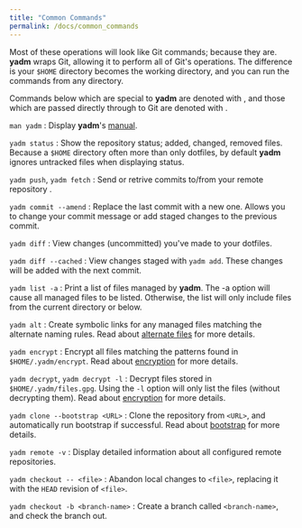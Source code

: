 ```yaml
---
title: "Common Commands"
permalink: /docs/common_commands
---
```

Most of these operations will look like Git commands; because they are.
**yadm** wraps Git, allowing it to perform all of Git's operations. The
difference is your `$HOME` directory becomes the working directory, and you can
run the commands from any directory.

Commands below which are special to **yadm** are denoted with
<i class="fa fa-fw fa-asterisk" aria-hidden="true"></i>,
and those which are passed directly through to Git are denoted with
<i class="fab fa-fw fa-git-square" aria-hidden="true"></i>.

<i class="fa fa-fw fa-asterisk" aria-hidden="true"></i> `man yadm`
: Display **yadm**'s
[manual](https://github.com/TheLocehiliosan/yadm/blob/master/yadm.md).

<i class="fab fa-fw fa-git-square" aria-hidden="true"></i> `yadm status`
: Show the repository status; added, changed, removed files. Because a `$HOME`
directory often more than only dotfiles, by default
**yadm** ignores untracked files when displaying status.

<i class="fab fa-fw fa-git-square" aria-hidden="true"></i> `yadm push`, `yadm fetch`
: Send or retrive commits to/from your remote repository .

<i class="fab fa-fw fa-git-square" aria-hidden="true"></i> `yadm commit --amend`
: Replace the last commit with a new one. Allows you to change your commit
message or add staged changes to the previous commit.

<i class="fab fa-fw fa-git-square" aria-hidden="true"></i> `yadm diff`
: View changes (uncommitted) you've made to your dotfiles.

<i class="fab fa-fw fa-git-square" aria-hidden="true"></i> `yadm diff --cached`
: View changes staged with `yadm add`. These changes will be added with the next
commit.

<i class="fa fa-fw fa-asterisk" aria-hidden="true"></i> `yadm list -a`
: Print  a list of files managed by **yadm**.  The -a option will cause all managed
files to be listed.  Otherwise, the list will only include files from the
current directory or below.

<i class="fa fa-fw fa-asterisk" aria-hidden="true"></i> `yadm alt`
: Create symbolic links for any managed files matching the alternate naming rules.
Read about [alternate files](alternates) for more details. 

<i class="fa fa-fw fa-asterisk" aria-hidden="true"></i> `yadm encrypt`
: Encrypt all files matching the patterns found in `$HOME/.yadm/encrypt`. Read
about [encryption](encryption) for more details.

<i class="fa fa-fw fa-asterisk" aria-hidden="true"></i> `yadm decrypt`, `yadm decrypt -l`
: Decrypt files stored in `$HOME/.yadm/files.gpg`. Using the `-l` option will
only list the files (without decrypting them). Read about
[encryption](encryption) for more details.

<i class="fa fa-fw fa-asterisk" aria-hidden="true"></i> `yadm clone --bootstrap <URL>`
: Clone the repository from `<URL>`, and automatically run bootstrap if
successful. Read about [bootstrap](bootstrap) for more details.

<i class="fab fa-fw fa-git-square" aria-hidden="true"></i> `yadm remote -v`
: Display detailed information about all configured remote repositories.

<i class="fab fa-fw fa-git-square" aria-hidden="true"></i> `yadm checkout -- <file>`
: Abandon local changes to `<file>`, replacing it with the `HEAD` revision of
`<file>`.

<i class="fab fa-fw fa-git-square" aria-hidden="true"></i> `yadm checkout -b <branch-name>`
: Create a branch called `<branch-name>`, and check the branch out.
